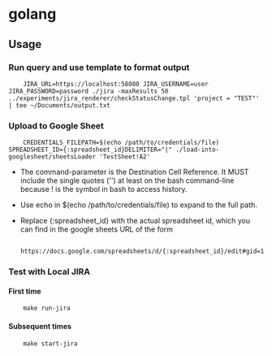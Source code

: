 # golang

## Usage
### Run query and use template to format output

        JIRA_URL=https://localhost:58080 JIRA_USERNAME=user JIRA_PASSWORD=password ./jira -maxResults 50 ../experiments/jira_renderer/checkStatusChange.tpl 'project = "TEST"' | tee ~/Documents/output.txt

### Upload to Google Sheet

        CREDENTIALS_FILEPATH=$(echo /path/to/credentials/file) SPREADSHEET_ID={:spreadsheet_id}DELIMITER="|" ./load-into-googlesheet/sheetsLoader 'TestSheet!A2'

* The command-parameter is the Destination Cell Reference. It MUST include the single quotes ('') at least on the bash command-line because ! is the symbol in bash to access history.
* Use echo in $(echo /path/to/credentials/file) to expand to the full path.
* Replace {:spreadsheet_id} with the actual spreadsheet id, which you can find in the google sheets URL of the form

        https://docs.google.com/spreadsheets/d/{:spreadsheet_id}/edit#gid=12345678


### Test with Local JIRA
#### First time

        make run-jira
#### Subsequent times

        make start-jira

